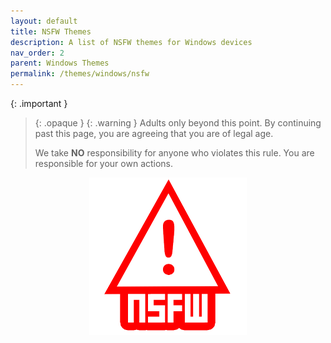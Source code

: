 ```yaml
---
layout: default
title: NSFW Themes
description: A list of NSFW themes for Windows devices
nav_order: 2
parent: Windows Themes
permalink: /themes/windows/nsfw
---
```


<!-- 
{: .note }
> {: .opaque }
> 
>
> 
-->

{: .important }
> {: .opaque }
> {: .warning }
> Adults only beyond this point. By continuing past this page, you are agreeing that you are of legal age.
>
> We take **NO** responsibility for anyone who violates this rule. You are responsible for your own actions.
>
<div align="center">
    <img width="50%" height="auto" class="block" src="../../assets/images/NSFW.png" />
</div>